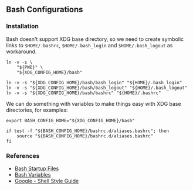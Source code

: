 ## Bash Configurations

### Installation

Bash doesn't support XDG base directory,
so we need to create symbolic links to `$HOME/.bashrc`, 
`$HOME/.bash_login` and `$HOME/.bash_logout` as workaround.

```shell
ln -v -s \
    "${PWD}" \
    "${XDG_CONFIG_HOME}/bash"

ln -v -s "${XDG_CONFIG_HOME}/bash/bash_login" "${HOME}/.bash_login"
ln -v -s "${XDG_CONFIG_HOME}/bash/bash_logout" "${HOME}/.bash_logout"
ln -v -s "${XDG_CONFIG_HOME}/bash/bashrc" "${HOME}/.bashrc"
```

We can do something with variables
to make things easy with XDG base directories,
for examples:

```shell ~/.bashrc
export BASH_CONFIG_HOME="${XDG_CONFIG_HOME}/bash"

if test -f "${BASH_CONFIG_HOME}/bashrc.d/aliases.bashrc"; then
    source "${BASH_CONFIG_HOME}/bashrc.d/aliases.bashrc"
fi
```

### References

- [Bash Startup Files]
- [Bash Variables]
- [Google - Shell Style Guide]

[Bash Startup Files]: https://www.gnu.org/software/bash/manual/html_node/Bash-Startup-Files.html
[Bash Variables]: https://www.gnu.org/software/bash/manual/html_node/Bash-Variables.html
[Google - Shell Style Guide]: https://google.github.io/styleguide/shellguide.html
